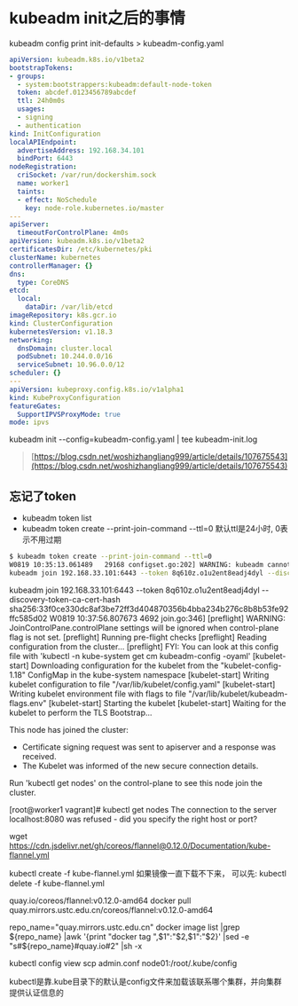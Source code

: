 # kubeadm init之后的事情

kubeadm config print init-defaults > kubeadm-config.yaml

```yaml
apiVersion: kubeadm.k8s.io/v1beta2
bootstrapTokens:
- groups:
  - system:bootstrappers:kubeadm:default-node-token
  token: abcdef.0123456789abcdef
  ttl: 24h0m0s
  usages:
  - signing
  - authentication
kind: InitConfiguration
localAPIEndpoint:
  advertiseAddress: 192.168.34.101
  bindPort: 6443
nodeRegistration:
  criSocket: /var/run/dockershim.sock
  name: worker1
  taints:
  - effect: NoSchedule
    key: node-role.kubernetes.io/master
---
apiServer:
  timeoutForControlPlane: 4m0s
apiVersion: kubeadm.k8s.io/v1beta2
certificatesDir: /etc/kubernetes/pki
clusterName: kubernetes
controllerManager: {}
dns:
  type: CoreDNS
etcd:
  local:
    dataDir: /var/lib/etcd
imageRepository: k8s.gcr.io
kind: ClusterConfiguration
kubernetesVersion: v1.18.3
networking:
  dnsDomain: cluster.local
  podSubnet: 10.244.0.0/16
  serviceSubnet: 10.96.0.0/12
scheduler: {}
---
apiVersion: kubeproxy.config.k8s.io/v1alpha1
kind: KubeProxyConfiguration
featureGates:
  SupportIPVSProxyMode: true
mode: ipvs
```

kubeadm init --config=kubeadm-config.yaml | tee kubeadm-init.log

> [https://blog.csdn.net/woshizhangliang999/article/details/107675543](https://blog.csdn.net/woshizhangliang999/article/details/107675543)

## 忘记了token

- kubeadm token list
- kubeadm token create --print-join-command --ttl=0 默认ttl是24小时, 0表示不用过期

```bash
$ kubeadm token create --print-join-command --ttl=0
W0819 10:35:13.061489   29168 configset.go:202] WARNING: kubeadm cannot validate component configs for API groups [kubelet.config.k8s.io kubeproxy.config.k8s.io]
kubeadm join 192.168.33.101:6443 --token 8q610z.o1u2ent8eadj4dyl --discovery-token-ca-cert-hash sha256:33f0ce330dc8af3be72ff3d404870356b4bba234b276c8b8b53fe92ffc585d02
```

 kubeadm join 192.168.33.101:6443 --token 8q610z.o1u2ent8eadj4dyl --discovery-token-ca-cert-hash sha256:33f0ce330dc8af3be72ff3d404870356b4bba234b276c8b8b53fe92ffc585d02
W0819 10:37:56.807673    4692 join.go:346] [preflight] WARNING: JoinControlPane.controlPlane settings will be ignored when control-plane flag is not set.
[preflight] Running pre-flight checks
[preflight] Reading configuration from the cluster...
[preflight] FYI: You can look at this config file with 'kubectl -n kube-system get cm kubeadm-config -oyaml'
[kubelet-start] Downloading configuration for the kubelet from the "kubelet-config-1.18" ConfigMap in the kube-system namespace
[kubelet-start] Writing kubelet configuration to file "/var/lib/kubelet/config.yaml"
[kubelet-start] Writing kubelet environment file with flags to file "/var/lib/kubelet/kubeadm-flags.env"
[kubelet-start] Starting the kubelet
[kubelet-start] Waiting for the kubelet to perform the TLS Bootstrap...

This node has joined the cluster:
* Certificate signing request was sent to apiserver and a response was received.
* The Kubelet was informed of the new secure connection details.

Run 'kubectl get nodes' on the control-plane to see this node join the cluster.

[root@worker1 vagrant]# kubectl get nodes
The connection to the server localhost:8080 was refused - did you specify the right host or port?

wget https://cdn.jsdelivr.net/gh/coreos/flannel@0.12.0/Documentation/kube-flannel.yml

kubectl create -f kube-flannel.yml
如果镜像一直下载不下来， 可以先:
kubectl delete -f kube-flannel.yml

quay.io/coreos/flannel:v0.12.0-amd64
docker pull quay.mirrors.ustc.edu.cn/coreos/flannel:v0.12.0-amd64

repo_name="quay.mirrors.ustc.edu.cn"
docker image list |grep ${repo_name} |awk '{print "docker tag ",$1":"$2,$1":"$2}' |sed -e "s#${repo_name}#quay.io#2" |sh -x

kubectl config view
scp admin.conf node01:/root/.kube/config

kubectl是靠.kube目录下的默认是config文件来加载该联系哪个集群，并向集群提供认证信息的
